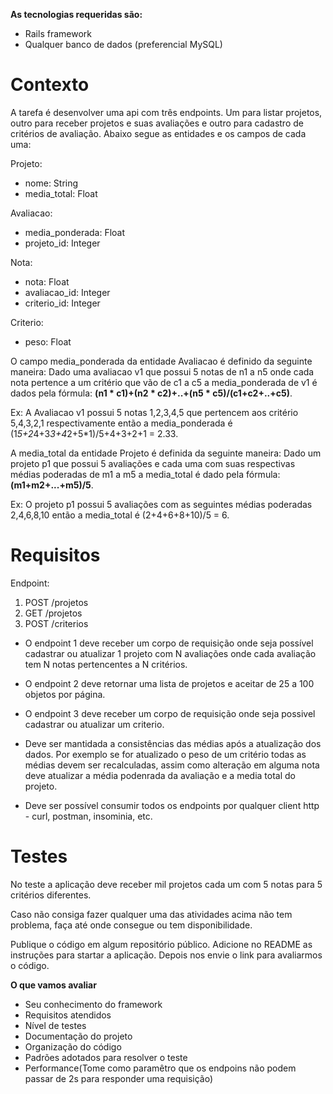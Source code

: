 **As tecnologias requeridas são:**
- Rails framework
- Qualquer banco de dados (preferencial MySQL)

# Contexto
A tarefa é desenvolver uma api com três endpoints. Um para listar projetos, outro para receber projetos e suas avaliações e outro para cadastro de critérios de avaliação. Abaixo segue as entidades e os campos de cada uma:

Projeto:
- nome: String
- media_total: Float

Avaliacao:
- media_ponderada: Float
- projeto_id: Integer

Nota:
- nota: Float
- avaliacao_id: Integer
- criterio_id: Integer

Criterio:
- peso: Float

O campo media_ponderada da entidade Avaliacao é definido da seguinte maneira: Dado uma avaliacao v1 que possui 5 notas de n1 a n5 onde cada nota pertence a um critério que vão de c1 a c5 a media_ponderada de v1 é dados pela fórmula: **(n1 * c1)+(n2 * c2)+..+(n5 * c5)/(c1+c2+..+c5)**.

Ex: A Avaliacao v1 possui 5 notas 1,2,3,4,5 que pertencem aos critério 5,4,3,2,1 respectivamente então a media_ponderada é (1*5+2*4+3*3+4*2+5*1)/5+4+3+2+1 = 2.33.

A media_total da entidade Projeto é definida da seguinte maneira: Dado um projeto p1 que possui 5 avaliações e cada uma com suas respectivas médias poderadas de m1 a m5 a media_total é dado pela fórmula: **(m1+m2+...+m5)/5**.

Ex: O projeto p1 possui 5 avaliações com as seguintes médias poderadas 2,4,6,8,10 então a media_total é (2+4+6+8+10)/5 = 6.

# Requisitos
Endpoint:

1. POST /projetos
2. GET /projetos
3. POST /criterios

- O endpoint 1 deve receber um corpo de requisição onde seja possível cadastrar ou atualizar 1 projeto com N avaliações onde cada avaliação tem N notas pertencentes a N critérios.


- O endpoint 2 deve retornar uma lista de projetos e aceitar de 25 a 100 objetos por página.
- O endpoint 3 deve receber um corpo de requisição onde seja possivel cadastrar ou atualizar um criterio.
- Deve ser mantidada a consistências das médias após a atualização dos dados. Por exemplo se for atualizado o peso de um critério todas as médias devem ser recalculadas, assim como alteração em alguma nota deve atualizar a média podenrada da avaliação e a media total do projeto.
- Deve ser possível consumir todos os endpoints por qualquer client http - curl, postman, insominia, etc.

# Testes
No teste a aplicação deve receber mil projetos cada um com 5 notas para 5 critérios diferentes.


Caso não consiga fazer qualquer uma das atividades acima não tem problema, faça até onde consegue ou tem disponibilidade.

Publique o código em algum repositório público. Adicione no README as instruções para startar a aplicação. Depois nos envie o link para avaliarmos o código.

**O que vamos avaliar**
- Seu conhecimento do framework
- Requisitos atendidos
- Nível de testes
- Documentação do projeto
- Organização do código
- Padrões adotados para resolver o teste
- Performance(Tome como paramêtro que os endpoins não podem passar de 2s para responder uma requisição)
